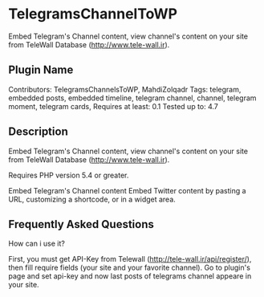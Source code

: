 # TelegramsChannelToWP
Embed Telegram's Channel content, view channel's content on your site from TeleWall Database (http://www.tele-wall.ir).


## Plugin Name


Contributors: TelegramsChannelsToWP, MahdiZolqadr
Tags: telegram, embedded posts, embedded timeline, telegram channel, channel, telegram moment, telegram cards,
Requires at least: 0.1
Tested up to: 4.7

## Description

  Embed Telegram's Channel content, view channel's content on your site from TeleWall Database (http://www.tele-wall.ir).

  Requires PHP version 5.4 or greater.

  Embed Telegram's Channel content
  Embed Twitter content by pasting a URL, customizing a shortcode, or in a widget area.

## Frequently Asked Questions

  How can i use it?

  First, you must get API-Key from Telewall (http://tele-wall.ir/api/register/), then fill require fields (your site and your favorite channel). 
Go to plugin's page and set api-key and now last posts of telegrams channel appeare in your site.
